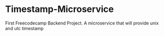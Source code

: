 # Timestamp-Microservice
First Freecodecamp Backend Project. A microservice that will provide unix and utc timestamp
